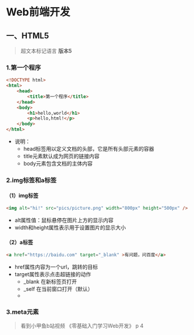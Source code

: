 # Web前端开发

## 一、HTML5
> 超文本标记语言 **版本5**

### 1.第一个程序

```html
<!DOCTYPE html>
<html>
    <head>
        <title>第一个程序</title>
    </head>
    <body>
        <h1>hello,world</h1>
        <p>hello,html!</p>
    </body>
</html>
```
*   说明：
    *   head标签用以定义文档的头部，它是所有头部元素的容器
    *   title元素默认成为网页的链接内容
    *   body元素包含文档的主体内容

### 2.img标签和a标签

#### （1）img标签

```html
<img alt="hi!" src="pics/picture.png" width="800px" height="500px" />
```
*   alt属性值：鼠标悬停在图片上方的显示内容
*   width和height属性表示用于设置图片的显示大小

#### （2）a标签

```html
<a href="https://baidu.com" target="_blank" >有问题，问百度</a>
```
*   href属性内容为一个url，跳转的目标
*   target属性表示点击超链接的动作
    *   _blank  在新标签页打开
    *   _self   在当前窗口打开（默认）
    *   

### 3.meta元素





> 看到小甲鱼b站视频 《零基础入门学习Web开发》 p 4